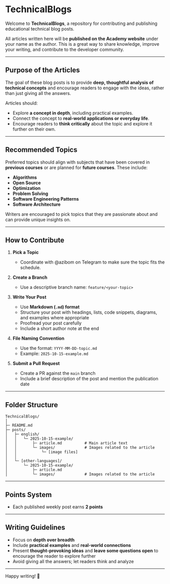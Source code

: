 # TechnicalBlogs
Welcome to **TechnicalBlogs**, a repository for contributing and publishing educational technical blog posts.  

All articles written here will be **published on the Academy website** under your name as the author. This is a great way to share knowledge, improve your writing, and contribute to the developer community.

---

## Purpose of the Articles

The goal of these blog posts is to provide **deep, thoughtful analysis of technical concepts** and encourage readers to engage with the ideas, rather than just giving all the answers.  

Articles should:  
- Explore **a concept in depth**, including practical examples.  
- Connect the concept to **real-world applications or everyday life**.  
- Encourage readers to **think critically** about the topic and explore it further on their own.  

---

## Recommended Topics

Preferred topics should align with subjects that have been covered in **previous courses** or are planned for **future courses**. These include:  

- **Algorithms**  
- **Open Source**  
- **Optimization**  
- **Problem Solving**  
- **Software Engineering Patterns**  
- **Software Architecture**  

Writers are encouraged to pick topics that they are passionate about and can provide unique insights on.

---

## How to Contribute

1. **Pick a Topic**  
   - Coordinate with @azibom on Telegram to make sure the topic fits the schedule.  

2. **Create a Branch**  
   - Use a descriptive branch name: `feature/<your-topic>`  

3. **Write Your Post**  
   - Use **Markdown (`.md`) format**  
   - Structure your post with headings, lists, code snippets, diagrams, and examples where appropriate  
   - Proofread your post carefully  
   - Include a short author note at the end  

4. **File Naming Convention**  
   - Use the format: `YYYY-MM-DD-topic.md`  
   - Example: `2025-10-15-example.md`  

5. **Submit a Pull Request**  
   - Create a PR against the `main` branch  
   - Include a brief description of the post and mention the publication date  

---

## Folder Structure

```
TechnicalBlogs/
│
├─ README.md
├─ posts/
│   ├─ english/
│   │   └─ 2025-10-15-example/
│   │       ├─ article.md          # Main article text
│   │       └─ images/             # Images related to the article
│   │           └─ [image files]
│   │
│   └─ [other-languages]/
│       └─ 2025-10-15-example/
│           ├─ article.md
│           └─ images/             # Images related to the article
```

---

## Points System

- Each published weekly post earns **2 points**  

---

## Writing Guidelines

- Focus on **depth over breadth**  
- Include **practical examples** and **real-world connections**  
- Present **thought-provoking ideas** and **leave some questions open** to encourage the reader to explore further  
- Avoid giving all the answers; let readers think and analyze  

---

Happy writing! 🚀
